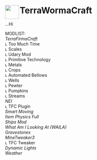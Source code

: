 # <img src="https://emojipedia-us.s3.dualstack.us-west-1.amazonaws.com/thumbs/160/apple/81/bug_1f41b.png" width="45" align="left"> TerraWormaCraft<br>

...Hi<br>

MODLIST:<br>
<i>TerraFirmaCraft</i><br>
  ʟ Too Much Time<br>
  ʟ Scales<br>
  ʟ Udary Mod<br>
  ʟ Primitive Technology<br>
  ʟ Metals<br>
  ʟ Crops<br>
  ʟ Automated Bellows<br>
  ʟ Wells<br>
  ʟ Pewter<br>
  ʟ Pumpkins<br>
  ʟ Streams<br>
<i>NEI</i><br>
  ʟ TFC Plugin<br>
<i>Smart Moving</i><br>
<i>Item Physics Full</i><br>
<i>Ships Mod</i><br>
<i>What Am I Looking At (WAILA)</i><br>
<i>Gravestones</i><br>
<i>MineTweaker3</i><br>
  ʟ TFC Tweaker<br>
<i>Dynamic Lights</i><br>
<i>Weather</i><br>


